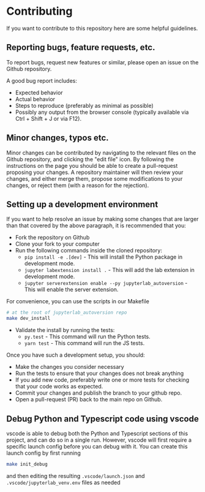 # Contributing

If you want to contribute to this repository here are some helpful guidelines.

## Reporting bugs, feature requests, etc.

To report bugs, request new features or similar, please open an issue on the Github
repository.

A good bug report includes:

- Expected behavior
- Actual behavior
- Steps to reproduce (preferably as minimal as possible)
- Possibly any output from the browser console (typically available via Ctrl + Shift + J or via F12).

## Minor changes, typos etc.

Minor changes can be contributed by navigating to the relevant files on the Github repository,
and clicking the "edit file" icon. By following the instructions on the page you should be able to
create a pull-request proposing your changes. A repository maintainer will then review your changes,
and either merge them, propose some modifications to your changes, or reject them (with a reason for
the rejection).

## Setting up a development environment

If you want to help resolve an issue by making some changes that are larger than that covered by the above paragraph, it is recommended that you:

- Fork the repository on Github
- Clone your fork to your computer
- Run the following commands inside the cloned repository:
  - `pip install -e .[dev]` - This will install the Python package in development
    mode.
  - `jupyter labextension install .` - This will add the lab extension in development
    mode.
  - `jupyter serverextension enable --py jupyterlab_autoversion` - This will enable the server extension.

For convenience, you can use the scripts in our Makefile

```bash
# at the root of jupyterlab_autoversion repo
make dev_install
```

- Validate the install by running the tests:
  - `py.test` - This command will run the Python tests.
  - `yarn test` - This command will run the JS tests.

Once you have such a development setup, you should:

- Make the changes you consider necessary
- Run the tests to ensure that your changes does not break anything
- If you add new code, preferably write one or more tests for checking that your code works as expected.
- Commit your changes and publish the branch to your github repo.
- Open a pull-request (PR) back to the main repo on Github.


## Debug Python and Typescript code using vscode

vscode is able to debug both the Python and Typescript sections of this project, and can do so in a single run. However, vscode will first require a specific launch config before you can debug with it. You can create this launch config by first running

```bash
make init_debug
```

and then editing the resulting `.vscode/launch.json` and `.vscode/jupyterlab_venv.env` files as needed
